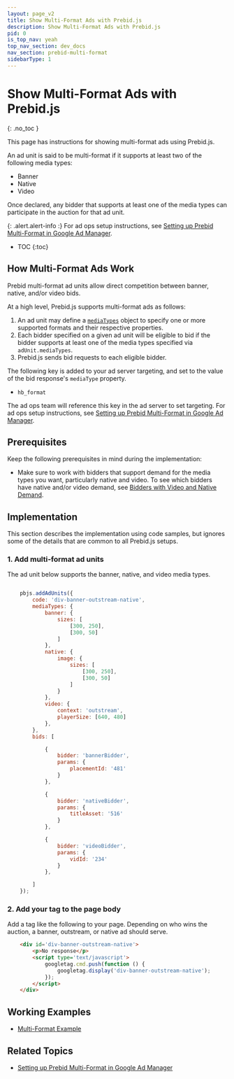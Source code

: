 ```yaml
---
layout: page_v2
title: Show Multi-Format Ads with Prebid.js
description: Show Multi-Format Ads with Prebid.js
pid: 0
is_top_nav: yeah
top_nav_section: dev_docs
nav_section: prebid-multi-format
sidebarType: 1
---
```




# Show Multi-Format Ads with Prebid.js
{: .no_toc }

This page has instructions for showing multi-format ads using Prebid.js.

An ad unit is said to be multi-format if it supports at least two of the following media types:

+ Banner
+ Native
+ Video

Once declared, any bidder that supports at least one of the media types can participate in the auction for that ad unit.

{: .alert.alert-info :}
For ad ops setup instructions, see [Setting up Prebid Multi-Format in Google Ad Manager]({{site.baseurl}}/adops/setting-up-prebid-multi-format-in-dfp.html).

* TOC
{:toc}

## How Multi-Format Ads Work

Prebid multi-format ad units allow direct competition between banner, native, and/or video bids.

At a high level, Prebid.js supports multi-format ads as follows:

1. An ad unit may define a [`mediaTypes`]({{site.baseurl}}/dev-docs/publisher-api-reference.html#addAdUnits-MediaTypes) object to specify one or more supported formats and their respective properties.
2. Each bidder specified on a given ad unit will be eligible to bid if the bidder supports at least one of the media types specified via `adUnit.mediaTypes`.
3. Prebid.js sends bid requests to each eligible bidder.

The following key is added to your ad server targeting, and set to the value of the bid response's `mediaType` property.

+ `hb_format`

The ad ops team will reference this key in the ad server to set targeting.  For ad ops setup instructions, see [Setting up Prebid Multi-Format in Google Ad Manager]({{site.baseurl}}/adops/setting-up-prebid-multi-format-in-dfp.html).

## Prerequisites

Keep the following prerequisites in mind during the implementation:

+ Make sure to work with bidders that support demand for the media types you want, particularly native and video.  To see which bidders have native and/or video demand, see [Bidders with Video and Native Demand]({{site.baseurl}}/dev-docs/bidders.html#bidders-with-video-and-native-demand).

## Implementation

This section describes the implementation using code samples, but ignores some of the details that are common to all Prebid.js setups.

### 1. Add multi-format ad units

The ad unit below supports the banner, native, and video media types.

```javascript

    pbjs.addAdUnits({
        code: 'div-banner-outstream-native',
        mediaTypes: {
            banner: {
                sizes: [
                    [300, 250],
                    [300, 50]
                ]
            },
            native: {
                image: {
                    sizes: [
                        [300, 250],
                        [300, 50]
                    ]
                }
            },
            video: {
                context: 'outstream',
                playerSize: [640, 480]
            },
        },
        bids: [

            {
                bidder: 'bannerBidder',
                params: {
                    placementId: '481'
                }
            },

            {
                bidder: 'nativeBidder',
                params: {
                    titleAsset: '516'
                }
            },

            {
                bidder: 'videoBidder',
                params: {
                    vidId: '234'
                }
            },

        ]
    });
```

### 2. Add your tag to the page body

Add a tag like the following to your page.  Depending on who wins the auction, a banner, outstream, or native ad should serve.

```html
    <div id='div-banner-outstream-native'>
        <p>No response</p>
        <script type='text/javascript'>
            googletag.cmd.push(function () {
                googletag.display('div-banner-outstream-native');
            });
        </script>
    </div>
```

## Working Examples

+ [Multi-Format Example]({{site.baseurl}}/examples/multi_format_example.html)

## Related Topics

+ [Setting up Prebid Multi-Format in Google Ad Manager]({{site.baseurl}}/adops/setting-up-prebid-multi-format-in-dfp.html)


